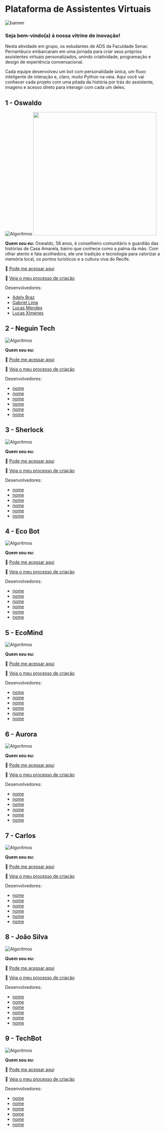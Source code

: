# Plataforma de Assistentes Virtuais

![banner](https://github.com/devcode25/chatExpo-TADS047/blob/main/img/banner047.png)

### Seja bem-vindo(a) à nossa vitrine de inovação!

Nesta atividade em grupo, os estudantes de ADS da Faculdade Senac Pernambuco embarcaram em uma jornada para criar seus próprios assistentes virtuais personalizados, unindo criatividade, programação e design de experiência conversacional.

Cada equipe desenvolveu um bot com personalidade única, um fluxo inteligente de interação e, claro, muito Python na veia. Aqui você vai conhecer cada projeto com uma pitada da história por trás do assistente, imagens e acesso direto para interagir com cada um deles.

## 1 - Oswaldo

![Algoritmos](img/Oswaldo.png)
<img src="img/Oswaldo.png" width="400">

**Quem sou eu:**
Oswaldo, 58 anos, é conselheiro comunitário e guardião das histórias de Casa Amarela, bairro que conhece como a palma da mão. Com olhar atento e fala acolhedora, ele une tradição e tecnologia para valorizar a memória local, os pontos turísticos e a cultura viva do Recife.

🔗 [Pode me acessar aqui](https://colab.research.google.com/drive/1DZ5uX0TQSNKX8TqHw9kZcXuD_kkWJW2g?usp=sharing)

🔗 [Veja o meu processo de criação](https://miro.com/welcomeonboard/UW5XMEV2dlZENXpnL1BTTTJBNGFGVnloUnBZUnY1dHZTQVAwMXREMVBSNURIZnZkdDNpMXFFa0RZdnZybkw5RW5HY2lmN0FjaU9JVHRkMzllQTh4dnBXb09PajdOTWc5ak1ocHV6V2JEYVBGSU0wd2tXanNZeVpDY29BUDF6c0x0R2lncW1vRmFBVnlLcVJzTmdFdlNRPT0hdjE=?share_link_id=74498728458)

Desenvolvedores:
- [Adely Braz](https://github.com/Adelybraz)
- [Gabriel Lima](https://github.com/Santliam)
- [Lucas Mendes](https://github.com/Luc4s22)
- [Lucas Ximenes](https://www.linkedin.com/in/lucas-ximenes/)

## 2 - Neguin Tech

![Algoritmos](https://via.placeholder.com/400x200?text=Algoritmos+Básicos)

**Quem sou eu:**

🔗 [Pode me acessar aqui](https://exemplo.com/atividade1)

🔗 [Veja o meu processo de criação](https://exemplo.com/atividade1)

Desenvolvedores:
- [nome](link)
- [nome](link)
- [nome](link)
- [nome](link)
- [nome](link)
- [nome](link)

## 3 - Sherlock

![Algoritmos](https://via.placeholder.com/400x200?text=Algoritmos+Básicos)

**Quem sou eu:**

🔗 [Pode me acessar aqui](https://exemplo.com/atividade1)

🔗 [Veja o meu processo de criação](https://exemplo.com/atividade1)

Desenvolvedores:
- [nome](link)
- [nome](link)
- [nome](link)
- [nome](link)
- [nome](link)
- [nome](link)

## 4 - Eco Bot

![Algoritmos](https://via.placeholder.com/400x200?text=Algoritmos+Básicos)

**Quem sou eu:**

🔗 [Pode me acessar aqui](https://exemplo.com/atividade1)

🔗 [Veja o meu processo de criação](https://exemplo.com/atividade1)

Desenvolvedores:
- [nome](link)
- [nome](link)
- [nome](link)
- [nome](link)
- [nome](link)
- [nome](link)

## 5 - EcoMind

![Algoritmos](https://via.placeholder.com/400x200?text=Algoritmos+Básicos)

**Quem sou eu:**

🔗 [Pode me acessar aqui](https://exemplo.com/atividade1)

🔗 [Veja o meu processo de criação](https://exemplo.com/atividade1)

Desenvolvedores:
- [nome](link)
- [nome](link)
- [nome](link)
- [nome](link)
- [nome](link)
- [nome](link)

## 6 - Aurora

![Algoritmos](https://via.placeholder.com/400x200?text=Algoritmos+Básicos)

**Quem sou eu:**

🔗 [Pode me acessar aqui](https://exemplo.com/atividade1)

🔗 [Veja o meu processo de criação](https://exemplo.com/atividade1)

Desenvolvedores:
- [nome](link)
- [nome](link)
- [nome](link)
- [nome](link)
- [nome](link)
- [nome](link)

## 7 - Carlos

![Algoritmos](https://via.placeholder.com/400x200?text=Algoritmos+Básicos)

**Quem sou eu:**

🔗 [Pode me acessar aqui](https://exemplo.com/atividade1)

🔗 [Veja o meu processo de criação](https://exemplo.com/atividade1)

Desenvolvedores:
- [nome](link)
- [nome](link)
- [nome](link)
- [nome](link)
- [nome](link)
- [nome](link)

## 8 - João Silva

![Algoritmos](https://via.placeholder.com/400x200?text=Algoritmos+Básicos)

**Quem sou eu:**

🔗 [Pode me acessar aqui](https://exemplo.com/atividade1)

🔗 [Veja o meu processo de criação](https://exemplo.com/atividade1)

Desenvolvedores:
- [nome](link)
- [nome](link)
- [nome](link)
- [nome](link)
- [nome](link)
- [nome](link)

## 9 - TechBot

![Algoritmos](https://via.placeholder.com/400x200?text=Algoritmos+Básicos)

**Quem sou eu:**

🔗 [Pode me acessar aqui](https://exemplo.com/atividade1)

🔗 [Veja o meu processo de criação](https://exemplo.com/atividade1)

Desenvolvedores:
- [nome](link)
- [nome](link)
- [nome](link)
- [nome](link)
- [nome](link)
- [nome](link)

